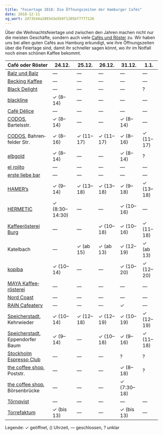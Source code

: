 ```yaml
---
title: "Feiertage 2018: Die Öffnungszeiten der Hamburger Cafés"
date: 2018-12-11
vg_wort: 2d73544a289343e5b9f1205bf7777126
---
```


Über die Weihnachtsfeiertage und zwischen den Jahren machen nicht nur die meisten Geschäfte, sondern auch viele [Cafés und Röster](/cafes/) zu. Wir haben uns bei allen guten Cafés aus Hamburg erkundigt, wie ihre Öffnungszeiten über die Feiertage sind, damit ihr schneller sagen könnt, wo ihr im Notfall noch einen schönen Kaffee bekommt.

| Café oder Röster | 24.12. | 25.12. | 26.12. | 31.12. | 1.1. |
|---|---|---|---|---|---|
| [Balz und Balz](/cafes/balz-und-balz/) | — | — | — | — | — |
| [Becking Kaffee](/cafes/becking-kaffee/) | — | — | — | — | — |
| [Black Delight](/cafes/black-delight/) | — | — | — | — | ? |
| [blackline](/cafes/blackline/) | ✓ (8–14) | — | — | — | — |
| [Café Délice](/cafes/cafe-delice/) | — | — | — | — | — |
| [CODOS](/cafes/codos/), Bartelsstr. | ✓ (8–14) | — | — | ✓ (8–14) | — |
| [CODOS](/cafes/codos/), Bahren&shy;felder Str. | ✓ (8–16) | ✓ (11–17) | ✓ (11–17) | ✓ (8–16) | ✓ (11–17) |
| [elbgold](/cafes/elbgold/) | ✓ (8–14) | — | — | ✓ (8–14) | ? |
| [el rojito](/cafes/el-rojito/) | — | — | — | — | — |
| [erste liebe bar](/cafes/erste-liebe-bar/) | — | — | — | — | — |
| [HAMER’s](/cafes/hamers/) | ✓ (9–14) | ✓ (13–18) | ✓ (13–18) | ✓ (9–18) | ✓ (13–18) |
| [HERMETIC](/cafes/hermetic/) | ✓ (8:30–14:30) | — | — | ✓ (10–16) | — |
| [Kaffeerösterei Burg](/cafes/kaffeeroesterei-burg/) | — | — | ✓ (10–18) | ✓ (10–16) | ✓ (11–18) |
| Katelbach | — | ✓ (ab 15) | ✓ (ab 13) | ✓ (12–19) | ✓ (ab 13) |
| [kopiba](/cafes/kaffeeroesterei-deathpresso/) | ✓ (10–14) | — | — | ✓ (10–20) | ✓ (12–20) |
| [MAYA Kaffee&shy;rösterei](/cafes/maya-kaffeeroesterei/) | — | — | — | — | — |
| [Nord Coast](/cafes/nord-coast-coffee-roastery/) | — | — | — | — | — |
| [RAIN Cafeatery](/cafes/rain-cafeatery/) | — | — | — | ✓ | — |
| [Speicher&shy;stadt](/cafes/speicherstadt-kaffeeroesterei/), Kehrwieder | ✓ (10–14) | ✓ (12–18) | ✓ (12–19) | ✓ (10–19) | ✓ (12–19) |
| [Speicher&shy;stadt](/cafes/speicherstadt-kaffeeroesterei/), Eppen&shy;dorfer Baum | ✓ (9–14) | — | ✓ (10–18) | ✓ (9–16) | ✓ (11–18) |
| [Stockholm Espresso Club](/cafes/stockholm-espresso-club/) | — | — | — | ? | ? |
| [the coffee shop](/cafes/the-coffee-shop/), Poststr. | — | — | — | ✓ (8–18) | ? |
| [the coffee shop](/cafes/the-coffee-shop/), Börsen&shy;brücke | — | — | — | ✓ (7:30–18) | |
| [Tōrnqvist](/cafes/tornqvist/) | — | — | — | — | — |
| [Torrefaktum](/cafes/torrefaktum/) | ✓ (bis 13) | — | — | ✓ (bis 13) | — |

Legende: ✓ geöffnet, () Uhrzeit, — geschlossen, ? unklar